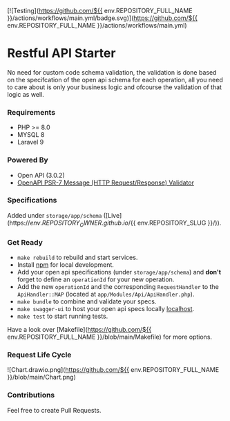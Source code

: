 [![Testing](https://github.com/${{ env.REPOSITORY_FULL_NAME }}/actions/workflows/main.yml/badge.svg)](https://github.com/${{ env.REPOSITORY_FULL_NAME }}/actions/workflows/main.yml)

# Restful API Starter

No need for custom code schema validation, the validation is done based on the specifcation of the open api schema for each operation, all you need to care about is only your business logic and ofcourse the validation of that logic as well. 

### Requirements
- PHP >= 8.0
- MYSQL 8
- Laravel 9

### Powered By
- Open API (3.0.2)
- [OpenAPI PSR-7 Message (HTTP Request/Response) Validator](https://github.com/thephpleague/openapi-psr7-validator)

### Specifications 

Added under `storage/app/schema` ([Live](https://${{ env.REPOSITORY_OWNER }}.github.io/${{ env.REPOSITORY_SLUG }}/)).

### Get Ready
- `make rebuild` to rebuild and start services.
- Install [npm](https://nodejs.org/en/download) for local development.
- Add your open api specifications (under `storage/app/schema`) and **don't** forget to define an `operationId` for your new operation.
- Add the new `operationId` and the corresponding `RequestHandler` to the `ApiHandler::MAP` (located at `app/Modules/Api/ApiHandler.php`). 
- `make bundle` to combine and validate your specs.
- `make swagger-ui` to host your open api specs locally [localhost](http://localhost:8081).
- `make test` to start running tests.

Have a look over [Makefile](https://github.com/${{ env.REPOSITORY_FULL_NAME }}/blob/main/Makefile) for more options.

### Request Life Cycle

![Chart.drawio.png](https://github.com/${{ env.REPOSITORY_FULL_NAME }}/blob/main/Chart.png)

### Contributions

Feel free to create Pull Requests.
